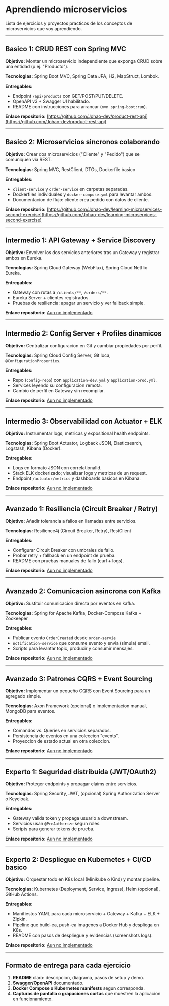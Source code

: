 # Aprendiendo microservicios

Lista de ejercicios y proyectos practicos de los conceptos de microservicios que voy aprendiendo.

---

## Basico 1: CRUD REST con Spring MVC

**Objetivo:** Montar un microservicio independiente que exponga CRUD sobre una entidad (p.ej. "Producto").

**Tecnologias:** Spring Boot MVC, Spring Data JPA, H2, MapStruct, Lombok.

**Entregables:**
  * Endpoint `/api/products` con GET/POST/PUT/DELETE.
  * OpenAPI v3 + Swagger UI habilitado.
  * README con instrucciones para arrancar (`mvn spring-boot:run`).

**Enlace repositorio:** [https://github.com/Johao-dev/product-rest-api](https://github.com/Johao-dev/product-rest-api)

---

## Basico 2: Microservicios sincronos colaborando

**Objetivo:** Crear dos microservicios ("Cliente" y "Pedido") que se comuniquen via REST.

**Tecnologias:** Spring MVC, RestClient, DTOs, Dockerfile basico

**Entregables:**
  * `client-service` y `order-service` en carpetas separadas.
  * Dockerfiles individuales y `docker-compose.yml` para levantar ambos.
  * Documentacion de flujo: cliente crea pedido con datos de cliente.

**Enlace repositorio:** [https://github.com/Johao-dev/learning-microservices-second-exercise](https://github.com/Johao-dev/learning-microservices-second-exercise)

---

## Intermedio 1: API Gateway + Service Discovery

**Objetivo:** Envolver los dos servicios anteriores tras un Gateway y registrar ambos en Eureka.

**Tecnologias:** Spring Cloud Gateway (WebFlux), Spring Cloud Netflix Eureka.

**Entregables:**
  * Gateway con rutas a `/clients/**`, `/orders/**`.
  * Eureka Server + clientes registrados.
  * Pruebas de resiliencia: apagar un servicio y ver fallback simple.

**Enlace repositorio:** [Aun no implementado](https://github.com/Johao-dev/learning-microservices)

---

## Intermedio 2: Config Server + Profiles dinamicos

**Objetivo:** Centralizar configuracion en Git y cambiar propiedades por perfil.

**Tecnologias:** Spring Cloud Config Server, Git loca, `@ConfigurationProperties`.

**Entregables:**
  * Repo (`config-repo`) con `application-dev.yml` y `application-prod.yml`.
  * Services leyendo su configuracion remota.
  * Cambio de perfil en Gateway sin recompilar.

**Enlace repositorio:** [Aun no implementado](https://github.com/Johao-dev/learning-microservices)

---

## Intermedio 3: Observabilidad con Actuator + ELK

**Objetivo:** Instrumentar logs, metricas y expositional health endpoints.

**Tecnologias:** Spring Boot Actuator, Logback JSON, Elasticsearch, Logstash, Kibana (Docker).

**Entregables:**
  * Logs en formato JSON con correlationalId.
  * Stack ELK dockerizado; visualizar logs y metricas de un request.
  * Endpoint `/actuator/metrics` y dashboards basicos en Kibana.

**Enlace repositorio:** [Aun no implementado](https://github.com/Johao-dev/learning-microservices)

---

## Avanzado 1: Resiliencia (Circuit Breaker / Retry)

**Objetivo:** Añadir tolerancia a fallos en llamadas entre servicios.

**Tecnologias:** Resilience4j (Circuit Breaker, Retry), RestClient

**Entregables:**
  * Configurar Circuit Breaker con umbrales de fallo.
  * Probar retry + fallback en un endpoint de prueba.
  * README con pruebas manuales de fallo (curl + logs).

**Enlace repositorio:** [Aun no implementado](https://github.com/Johao-dev/learning-microservices)

---

## Avanzado 2: Comunicacion asincrona con Kafka

**Objetivo:** Sustituir comunicacion directa por eventos en kafka.

**Tecnologias:** Spring for Apache Kafka, Docker-Compose Kafka + Zookeeper

**Entregables:**
  * Publicar evento `OrderCreated` desde `order-servie`
  * `notification-service` que consume evento y envia (simula) email.
  * Scripts para levantar topic, producir y consumir mensajes.

**Enlace repositorio:** [Aun no implementado](https://github.com/Johao-dev/learning-microservices)

---

## Avanzado 3: Patrones CQRS + Event Sourcing

**Objetivo:** Implementar un pequeño CQRS con Event Sourcing para un agregado simple.

**Tecnologias:** Axon Framework (opcional) o implementacion manual, MongoDB para eventos.

**Entregables:**
  * Comandos vs. Queries en servicios separados.
  * Persistencia de eventos en una coleccion "events".
  * Proyeccion de estado actual en otra coleccion.

**Enlace repositorio:** [Aun no implementado](https://github.com/Johao-dev/learning-microservices)

---

## Experto 1: Seguridad distribuida (JWT/OAuth2)

**Objetivo:** Proteger endpoints y propagar claims entre servicios.

**Tecnologias:** Spring Security, JWT, (opcional) Spring Authorization Server o Keycloak.

**Entregables:**
  * Gateway valida token y propaga usuario a downstream.
  * Servicios usan `@PreAuthorize` segun roles.
  * Scripts para generar tokens de prueba.

**Enlace repositorio:** [Aun no implementado](https://github.com/Johao-dev/learning-microservices)

---

## Experto 2: Despliegue en Kubernetes + CI/CD basico

**Objetivo:** Orquestar todo en K8s local (Minikube o Kind) y montar pipeline.

**Tecnologias:** Kubernetes (Deployment, Service, Ingress), Helm (opcional), GitHub Actions.

**Entregables:**
  * Manifiestos YAML para cada microservicio + Gateway + Kafka + ELK + Zipkin.
  * Pipeline que build-ea, push-ea imagenes a Docker Hub y despliega en K8s.
  * README con pasos de despliegue y evidencias (screenshots logs).

**Enlace repositorio:** [Aun no implementado](https://github.com/Johao-dev/learning-microservices)

---

## Formato de entrega para cada ejercicio

1. **README** claro: descripcion, diagrama, pasos de setup y demo.
2. **Swagger/OpenAPI** documentado.
3. **Docker Compose o Kubernetes manifests** segun corresponda.
4. **Capturas de pantalla o grapaciones cortas** que muestren la aplicacion en funcionamiento.